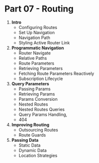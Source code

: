 # Part 07 - Routing
    
1. **Intro**
    - Configuring Routes
    - Set Up Navigation
    - Navigation Path
    - Styling Active Router Link
2. **Programmatic Navigation**
    - Router Navigate
    - Relative Paths
    - Route Parameters
    - Retrieving Parameters
    - Fetching Route Parameters Reactively
    - Subscription Lifecycle
3. **Query Parameters**
    - Passing Params
    - Retrieving Params
    - Params Conversion
    - Nested Routes
    - Nested Routes Queries
    - Query Params Handling, 
    - 404
4. **Improving Routing**
    - Outsourcing Routes
    - Route Guards
5. **Passing Data**
    - Static Data
    - Dynamic Data
    - Location Strategies
